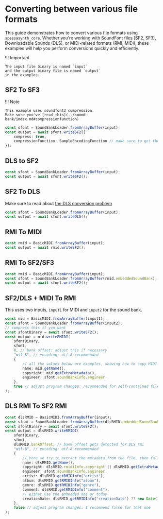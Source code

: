 # Converting between various file formats

This guide demonstrates how to convert various file formats using `spessasynth_core`.
Whether you're working with SoundFont files (SF2, SF3),
Downloadable Sounds (DLS), or MIDI-related formats (RMI, MIDI), these examples will help you perform conversions quickly
and efficiently.

!!! Important

    The input file binary is named `input` 
    and the output binary file is named `output`
    in the examples.

## SF2 To SF3

!!! Note

    This example uses soundfont3 compression.
    Make sure you've [read this](../sound-bank/index.md#compressionfunction)

```ts
const sfont = SoundBankLoader.fromArrayBuffer(input);
const output = await sfont.writeSF2({
    compress: true,
    compressionFunction: SampleEncodingFunction // make sure to get the function for compression
});
```

## DLS to SF2

```ts
const sfont = SoundBankLoader.fromArrayBuffer(input);
const output = await sfont.writeSF2();
```

## SF2 To DLS

Make sure to read about [the DLS conversion problem](../extra/dls-conversion-problem.md)

```ts
const sfont = SoundBankLoader.fromArrayBuffer(input);
const output = await sfont.writeDLS();
```

## RMI To MIDI

```ts
const rmid = BasicMIDI.fromArrayBuffer(input);
const output = await rmid.writeSF2();
```

## RMI To SF2/SF3

```ts
const rmid = BasicMIDI.fromArrayBuffer(input);
const sfont = SoundBankLoader.fromArrayBuffer(rmid.embeddedSoundBank);
const output = await sfont.writeSF2();
```

## SF2/DLS + MIDI To RMI

This uses two inputs, `input1` for MIDI and `input2` for the sound bank.

```ts
const mid = BasicMIDI.fromArrayBuffer(input1);
const sfont = SoundBankLoader.fromArrayBuffer(input2);
// compress this if you want
const sfontBinary = await sfont.writeSF2();
const output = mid.writeRMIDI(
    sfontBinary,
    sfont,
    0, // bank offset: adjust this if necessary
    "utf-8", // encoding: utf-8 recommended
    {
        // all the values below are examples, showing how to copy MIDI data to the RMI file
        name: mid.getName(),
        copyright: mid.getExtraMetadata(),
        engineer: sfont.soundBankInfo.engineer,
    },
    true // adjust program changes: recommended for self-contained files
);
````

## DLS RMI To SF2 RMI

```ts
const dlsRMID = BasicMIDI.fromArrayBuffer(input);
const sfont = SoundBankLoader.fromArrayBuffer(dlsRMID.embeddedSoundBank);
const sfontBinary = await sfont.writeSF2();
const output = dlsRMID.writeRMIDI(
    sfontBinary,
    sfont,
    dlsRMID.bankOffset, // bank offset gets detected for DLS rmi
    "utf-8", // encoding: utf-8 recommended
    {
        // here we try to extract the metadata from the file, then fall back to embedded MIDI
        name: dlsRMID.getName(),
        copyright: dlsRMID.rmidiInfo.copyright || dlsRMID.getExtraMetadata(),
        engineer: sfont.soundBankInfo.engineer,
        artist: dlsRMID.getRMIDInfo("artist"),
        album: dlsRMID.getRMIDInfo("album"),
        genre: dlsRMID.getRMIDInfo("genre"),
        comment: dlsRMID.getRMIDInfo("comment"),
        // either use the embedded one or today                     
        creationDate: dlsRMID.getRMIDInfo("creationDate") ?? new Date()
    },
    false // adjust program changes: I recommend false for that one
);
```